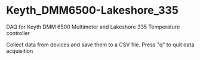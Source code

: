 # Keyth_DMM6500-Lakeshore_335
DAQ for Keyth DMM 6500 Multimeter and Lakeshore 335 Temperature controller

Collect data from devices and save them to a CSV file. Press "q" to quit data acquisition
